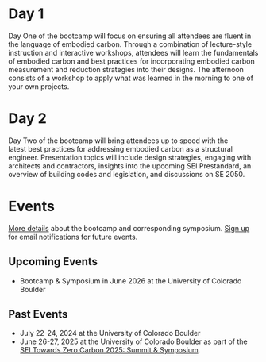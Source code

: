 # Day 1
Day One of the bootcamp will focus on ensuring all attendees are fluent in the language of embodied carbon. Through a combination of lecture-style instruction and interactive workshops, attendees will learn the fundamentals of embodied carbon and best practices for incorporating embodied carbon measurement and reduction strategies into their designs. The afternoon consists of a workshop to apply what was learned in the morning to one of your own projects.

# Day 2
Day Two of the bootcamp will bring attendees up to speed with the latest best practices for addressing embodied carbon as a structural engineer. Presentation topics will include design strategies, engaging with architects and contractors, insights into the upcoming SEI Prestandard, an overview of building codes and legislation, and discussions on SE 2050.

# Events
[More details](https://www.colorado.edu/ceae/embodied-carbon-bootcampsymposium-structural-engineers) about the bootcamp and corresponding symposium.
[Sign up](https://forms.office.com/Pages/ResponsePage.aspx?id=G4vtPQ0HKUaC5MCwGfRgV4uXZGTQZmlFotfE0gKkP5hUMUc5NDIzSldHNVEwUVQxQkFOUEdLU0YzTy4u) for email notifications for future events.
## Upcoming Events
- Bootcamp & Symposium in June 2026 at the University of Colorado Boulder
## Past Events
- July 22-24, 2024 at the University of Colorado Boulder
- June 26-27, 2025 at the University of Colorado Boulder as part of the [SEI Towards Zero Carbon 2025: Summit & Symposium](https://www.colorado.edu/ceae/embodied-carbon-bootcampsymposium-structural-engineers).
